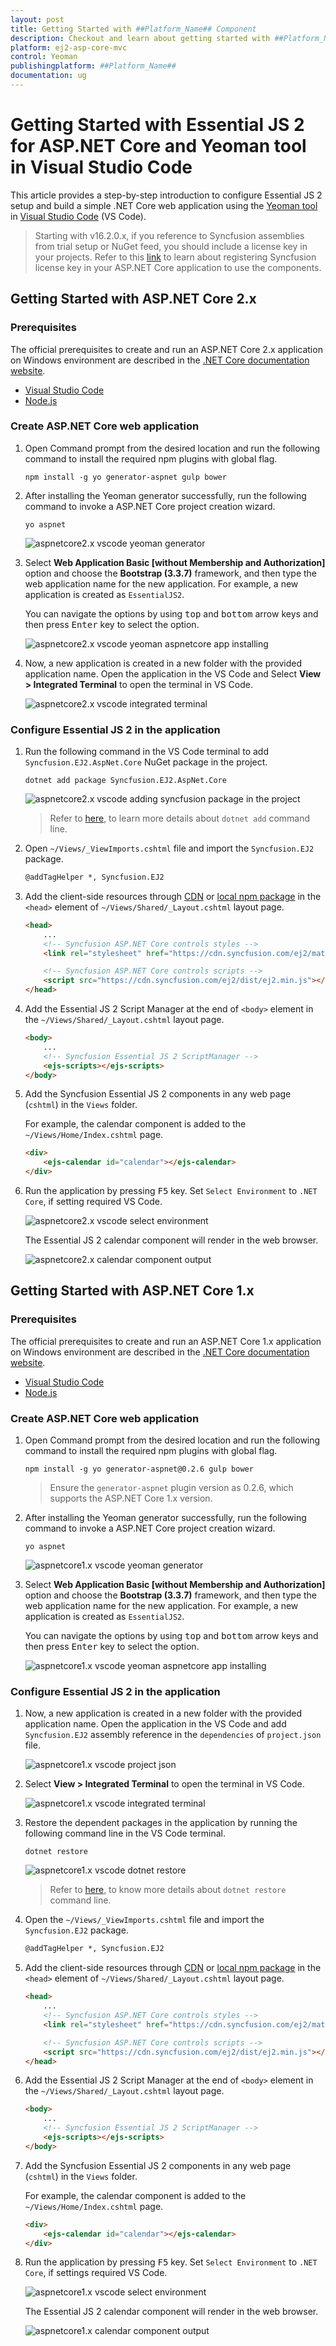 ```yaml
---
layout: post
title: Getting Started with ##Platform_Name## Component
description: Checkout and learn about getting started with ##Platform_Name## component of Syncfusion Essential JS 2 and more details.
platform: ej2-asp-core-mvc
control: Yeoman
publishingplatform: ##Platform_Name##
documentation: ug
---
```


<!-- markdownlint-disable MD024 -->

# Getting Started with Essential JS 2 for ASP.NET Core and Yeoman tool in Visual Studio Code

This article provides a step-by-step introduction to configure Essential JS 2 setup and build a simple .NET Core web application using the [Yeoman tool](http://yeoman.io/#) in [Visual Studio Code](https://code.visualstudio.com/) (VS Code).

> Starting with v16.2.0.x, if you reference to Syncfusion assemblies from trial setup or NuGet feed, you should include a license key in your projects. Refer to this [link](https://help.syncfusion.com/common/essential-studio/licensing/license-key) to learn about registering Syncfusion license key in your ASP.NET Core application to use the components.

## Getting Started with ASP.NET Core 2.x

### Prerequisites

The official prerequisites to create and run an ASP.NET Core 2.x application on Windows environment are described in the [.NET Core documentation website](https://docs.microsoft.com/en-us/dotnet/core/windows-prerequisites?tabs=netcore2x).

* [Visual Studio Code](https://code.visualstudio.com/)
* [Node.js](https://nodejs.org/en/)

### Create ASP.NET Core web application

1. Open Command prompt from the desired location and run the following command to install the required npm plugins with global flag.

    ```
    npm install -g yo generator-aspnet gulp bower
    ```

2. After installing the Yeoman generator successfully, run the following command to invoke a ASP.NET Core project creation wizard.

    ```
    yo aspnet
    ```

    ![aspnetcore2.x vscode yeoman generator](images/aspnetcore-vscode-yeoman.png)

3. Select **Web Application Basic [without Membership and Authorization]** option and choose the **Bootstrap (3.3.7)** framework, and then type the web application name for the new application. For example, a new application is created as `EssentialJS2`.

    You can navigate the options by using <kbd>top</kbd> and <kbd>bottom</kbd> arrow keys and then press <kbd>Enter</kbd> key to select the option.

    ![aspnetcore2.x vscode yeoman aspnetcore app installing](images/aspnetcore-vscode-yeoman-installing.png)

4. Now, a new application is created in a new folder with the provided application name. Open the application in the VS Code and Select **View > Integrated Terminal** to open the terminal in VS Code.

    ![aspnetcore2.x vscode integrated terminal](images/aspnetcore-vscode-terminal.png)

### Configure Essential JS 2 in the application

1. Run the following command in the VS Code terminal to add `Syncfusion.EJ2.AspNet.Core` NuGet package in the project.

    ```
    dotnet add package Syncfusion.EJ2.AspNet.Core
    ```

    ![aspnetcore2.x vscode adding syncfusion package in the project](images/dotnetnew.png)

    > Refer to [here](https://docs.microsoft.com/en-us/dotnet/core/tools/dotnet-add-package), to learn more details about `dotnet add` command line.

2. Open `~/Views/_ViewImports.cshtml` file and import the `Syncfusion.EJ2` package.

    ```html
    @addTagHelper *, Syncfusion.EJ2
    ```

3. Add the client-side resources through [CDN](https://ej2.syncfusion.com/documentation/base/deployment.html?lang=typescript#cdn) or [local npm package](https://www.npmjs.com/package/@syncfusion/ej2) in the `<head>` element of `~/Views/Shared/_Layout.cshtml` layout page.

    ```html
    <head>
        ...
        <!-- Syncfusion ASP.NET Core controls styles -->
        <link rel="stylesheet" href="https://cdn.syncfusion.com/ej2/material.css" />

        <!-- Syncfusion ASP.NET Core controls scripts -->
        <script src="https://cdn.syncfusion.com/ej2/dist/ej2.min.js"></script>
    </head>
    ```

4. Add the Essential JS 2 Script Manager at the end of `<body>` element in the `~/Views/Shared/_Layout.cshtml` layout page.

    ```html
    <body>
        ...
        <!-- Syncfusion Essential JS 2 ScriptManager -->
        <ejs-scripts></ejs-scripts>
    </body>
    ```

5. Add the Syncfusion Essential JS 2 components in any web page (`cshtml`) in the `Views` folder.

    For example, the calendar component is added to the `~/Views/Home/Index.cshtml` page.

    ```html
    <div>
        <ejs-calendar id="calendar"></ejs-calendar>
    </div>
    ```

6. Run the application by pressing <kbd>F5</kbd> key. Set `Select Environment` to `.NET Core`, if setting required VS Code.

    ![aspnetcore2.x vscode select environment](images/aspnetcore-vscode-core-environment.png)

    The Essential JS 2 calendar component will render in the web browser.

    ![aspnetcore2.x calendar component output](images/aspnetcore-calendar.png)

## Getting Started with ASP.NET Core 1.x

### Prerequisites

The official prerequisites to create and run an ASP.NET Core 1.x application on Windows environment are described in the [.NET Core documentation website](https://docs.microsoft.com/en-us/dotnet/core/windows-prerequisites?tabs=netcore1x).

* [Visual Studio Code](https://code.visualstudio.com/)
* [Node.js](https://nodejs.org/en/)

### Create ASP.NET Core web application

1. Open Command prompt from the desired location and run the following command to install the required npm plugins with global flag.

    ```
    npm install -g yo generator-aspnet@0.2.6 gulp bower
    ```

    > Ensure the `generator-aspnet` plugin version as 0.2.6, which supports the ASP.NET Core 1.x version.

2. After installing the Yeoman generator successfully, run the following command to invoke a ASP.NET Core project creation wizard.

    ```
    yo aspnet
    ```

    ![aspnetcore1.x vscode yeoman generator](images/aspnetcore-vscode-yeoman.png)

3. Select **Web Application Basic [without Membership and Authorization]** option and choose the **Bootstrap (3.3.7)** framework, and then type the web application name for the new application. For example, a new application is created as `EssentialJS2`.

    You can navigate the options by using <kbd>top</kbd> and <kbd>bottom</kbd> arrow keys and then press <kbd>Enter</kbd> key to select the option.

    ![aspnetcore1.x vscode yeoman aspnetcore app installing](images/aspnetcore-vscode-yeoman-installing.png)

### Configure Essential JS 2 in the application

1. Now, a new application is created in a new folder with the provided application name. Open the application in the VS Code and add `Syncfusion.EJ2` assembly reference in the `dependencies` of `project.json` file.

    ![aspnetcore1.x vscode project json](images/nugetpackage-version.png)

2. Select **View > Integrated Terminal** to open the terminal in VS Code.

    ![aspnetcore1.x vscode integrated terminal](images/aspnetcore-vscode-terminal.png)

3. Restore the dependent packages in the application by running the following command line in the VS Code terminal.

    ```
    dotnet restore
    ```

    ![aspnetcore1.x vscode dotnet restore](images/aspnetcore1x-vscode-dotnet-restore.png)

    > Refer to [here](https://docs.microsoft.com/en-us/dotnet/core/tools/dotnet-restore?tabs=netcore1x), to know more details about `dotnet restore` command line.

4. Open the `~/Views/_ViewImports.cshtml` file and import the `Syncfusion.EJ2` package.

    ```html
    @addTagHelper *, Syncfusion.EJ2
    ```

5. Add the client-side resources through [CDN](https://ej2.syncfusion.com/documentation/base/deployment.html?lang=typescript#cdn) or [local npm package](https://www.npmjs.com/package/@syncfusion/ej2) in the `<head>` element of `~/Views/Shared/_Layout.cshtml` layout page.

    ```html
    <head>
        ...
        <!-- Syncfusion ASP.NET Core controls styles -->
        <link rel="stylesheet" href="https://cdn.syncfusion.com/ej2/material.css" />

        <!-- Syncfusion ASP.NET Core controls scripts -->
        <script src="https://cdn.syncfusion.com/ej2/dist/ej2.min.js"></script>
    </head>
    ```

6. Add the Essential JS 2 Script Manager at the end of `<body>` element in the `~/Views/Shared/_Layout.cshtml` layout page.

    ```html
    <body>
        ...
        <!-- Syncfusion Essential JS 2 ScriptManager -->
        <ejs-scripts></ejs-scripts>
    </body>
    ```

7. Add the Syncfusion Essential JS 2 components in any web page (`cshtml`) in the `Views` folder.

    For example, the calendar component is added to the `~/Views/Home/Index.cshtml` page.

    ```html
    <div>
        <ejs-calendar id="calendar"></ejs-calendar>
    </div>
    ```

8. Run the application by pressing <kbd>F5</kbd> key. Set `Select Environment` to `.NET Core`, if settings required VS Code.

    ![aspnetcore1.x vscode select environment](images/aspnetcore-vscode-core-environment.png)

    The Essential JS 2 calendar component will render in the web browser.

    ![aspnetcore1.x calendar component output](images/aspnetcore-calendar.png)
